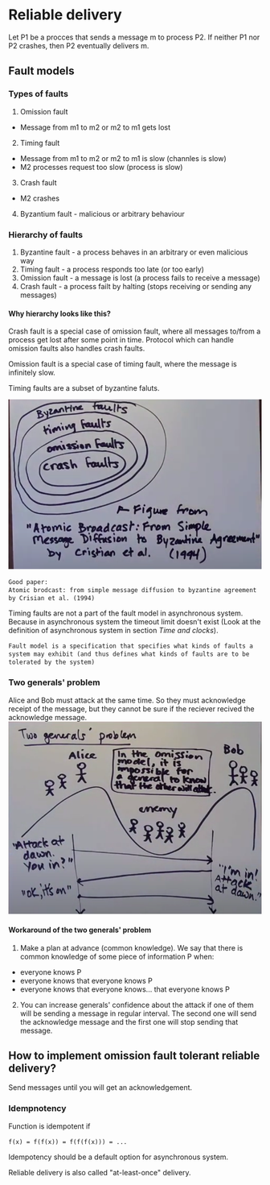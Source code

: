 # Reliable delivery

Let P1 be a procces that sends a message m to process P2. If neither P1 nor P2 crashes, then P2 eventually delivers m.

## Fault models

### Types of faults

1. Omission fault
- Message from m1 to m2 or m2 to m1 gets lost
2. Timing fault
- Message from m1 to m2 or m2 to m1 is slow (channles is slow)
- M2 processes request too slow (process is slow)
3. Crash fault
- M2 crashes
4. Byzantium fault - malicious or arbitrary behaviour

### Hierarchy of faults

1. Byzantine fault - a process behaves in an arbitrary or even malicious way
2. Timing fault - a process responds too late (or too early)
3. Omission fault - a message is lost (a process fails to receive a message)
4. Crash fault - a process failt by halting (stops receiving or sending any messages)

#### Why hierarchy looks like this?

Crash fault is a special case of omission fault, where all messages to/from a process get lost after some point in time. Protocol which can handle omission faults also handles crash faults.

Omission fault is a special case of timing fault, where the message is infinitely slow.

Timing faults are a subset of byzantine faluts.

![alt_text](images/fault_hierarchy.png "image_tooltip")

```
Good paper:
Atomic brodcast: from simple message diffusion to byzantine agreement
by Crisian et al. (1994)
```

Timing faults are not a part of the fault model in asynchronous system. Because in asynchronous system the timeout limit doesn't exist (Look at the definition of asynchronous system in section <em>Time and clocks</em>).

```
Fault model is a specification that specifies what kinds of faults a system may exhibit (and thus defines what kinds of faults are to be tolerated by the system)
```

### Two generals' problem

Alice and Bob must attack at the same time. So they must acknowledge receipt of the message, but they cannot be sure if the reciever recived the acknowledge message.
![alt_text](images/two_generals.png "image_tooltip")

#### Workaround of the two generals' problem
1. Make a plan at advance (common knowledge). We say that there is common knowledge of some piece of information P when:
- everyone knows P
- everyone knows that everyone knows P
- everyone knows that everyone knows... that everyone knows P
2. You can increase generals' confidence about the attack if one of them will be sending a message in regular interval. The second one will send the acknowledge message and the first one will stop sending that message.

## How to implement omission fault tolerant reliable delivery?

Send messages until you will get an acknowledgement.

### Idempnotency

Function is idempotent if 
```
f(x) = f(f(x)) = f(f(f(x))) = ...
```

Idempotency should be a default option for asynchronous system.

Reliable delivery is also called "at-least-once" delivery.


